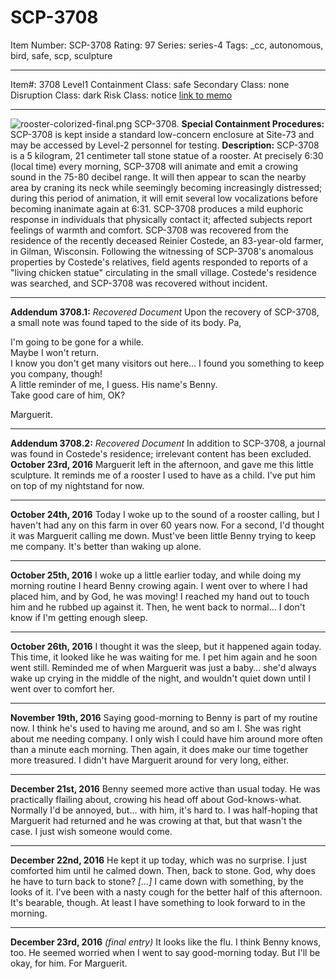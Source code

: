 # SCP-3708
Item Number: SCP-3708
Rating: 97
Series: series-4
Tags: _cc, autonomous, bird, safe, scp, sculpture

---

Item#: 3708
Level1
Containment Class:
safe
Secondary Class:
none
Disruption Class:
dark
Risk Class:
notice
[link to memo](/classification-committee-memo)  

* * *
  

![rooster-colorized-final.png](https://scp-wiki.wikidot.com/local--files/scp-3708/rooster-colorized-final.png)
SCP-3708.
**Special Containment Procedures:** SCP-3708 is kept inside a standard low-concern enclosure at Site-73 and may be accessed by Level-2 personnel for testing.
**Description:** SCP-3708 is a 5 kilogram, 21 centimeter tall stone statue of a rooster.
At precisely 6:30 (local time) every morning, SCP-3708 will animate and emit a crowing sound in the 75-80 decibel range. It will then appear to scan the nearby area by craning its neck while seemingly becoming increasingly distressed; during this period of animation, it will emit several low vocalizations before becoming inanimate again at 6:31.
SCP-3708 produces a mild euphoric response in individuals that physically contact it; affected subjects report feelings of warmth and comfort.
SCP-3708 was recovered from the residence of the recently deceased Reinier Costede, an 83-year-old farmer, in Gilman, Wisconsin. Following the witnessing of SCP-3708's anomalous properties by Costede's relatives, field agents responded to reports of a "living chicken statue" circulating in the small village. Costede's residence was searched, and SCP-3708 was recovered without incident.  
  

* * *
  
**Addendum 3708.1:** _Recovered Document_
Upon the recovery of SCP-3708, a small note was found taped to the side of its body.
Pa,  

I'm going to be gone for a while.  
Maybe I won't return.  
I know you don't get many visitors out here…
I found you something to keep you company, though!  
A little reminder of me, I guess. His name's Benny.  
Take good care of him, OK?
  

Marguerit.
  

  

* * *
  
**Addendum 3708.2:** _Recovered Document_
In addition to SCP-3708, a journal was found in Costede's residence; irrelevant content has been excluded.
**October 23rd, 2016**
Marguerit left in the afternoon, and gave me this little sculpture. It reminds me of a rooster I used to have as a child. I've put him on top of my nightstand for now.
* * *
**October 24th, 2016**
Today I woke up to the sound of a rooster calling, but I haven't had any on this farm in over 60 years now. For a second, I'd thought it was Marguerit calling me down. Must've been little Benny trying to keep me company. It's better than waking up alone.
* * *
**October 25th, 2016**
I woke up a little earlier today, and while doing my morning routine I heard Benny crowing again. I went over to where I had placed him, and by God, he was moving! I reached my hand out to touch him and he rubbed up against it. Then, he went back to normal… I don't know if I'm getting enough sleep.
* * *
**October 26th, 2016**
I thought it was the sleep, but it happened again today. This time, it looked like he was waiting for me. I pet him again and he soon went still. Reminded me of when Marguerit was just a baby… she'd always wake up crying in the middle of the night, and wouldn't quiet down until I went over to comfort her.
* * *
**November 19th, 2016**
Saying good-morning to Benny is part of my routine now. I think he's used to having me around, and so am I. She was right about me needing company. I only wish I could have him around more often than a minute each morning. Then again, it does make our time together more treasured. I didn't have Marguerit around for very long, either.
* * *
**December 21st, 2016**
Benny seemed more active than usual today. He was practically flailing about, crowing his head off about God-knows-what. Normally I'd be annoyed, but… with him, it's hard to. I was half-hoping that Marguerit had returned and he was crowing at that, but that wasn't the case. I just wish someone would come.
* * *
**December 22nd, 2016**
He kept it up today, which was no surprise. I just comforted him until he calmed down. Then, back to stone. God, why does he have to turn back to stone?
_[…]_
I came down with something, by the looks of it. I've been with a nasty cough for the better half of this afternoon. It's bearable, though. At least I have something to look forward to in the morning.
* * *
**December 23rd, 2016** _(final entry)_
It looks like the flu. I think Benny knows, too. He seemed worried when I went to say good-morning today. But I'll be okay, for him. For Marguerit.